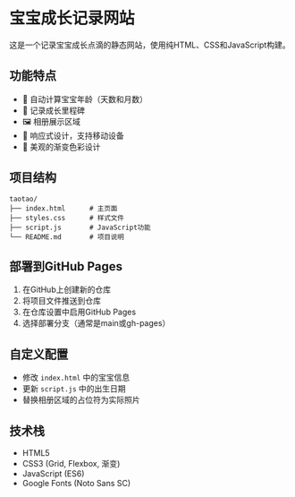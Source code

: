 # 宝宝成长记录网站

这是一个记录宝宝成长点滴的静态网站，使用纯HTML、CSS和JavaScript构建。

## 功能特点

- 📅 自动计算宝宝年龄（天数和月数）
- 📝 记录成长里程碑
- 🖼️ 相册展示区域
- 📱 响应式设计，支持移动设备
- 🎨 美观的渐变色彩设计

## 项目结构

```
taotao/
├── index.html      # 主页面
├── styles.css      # 样式文件
├── script.js       # JavaScript功能
└── README.md       # 项目说明
```

## 部署到GitHub Pages

1. 在GitHub上创建新的仓库
2. 将项目文件推送到仓库
3. 在仓库设置中启用GitHub Pages
4. 选择部署分支（通常是main或gh-pages）

## 自定义配置

- 修改 `index.html` 中的宝宝信息
- 更新 `script.js` 中的出生日期
- 替换相册区域的占位符为实际照片

## 技术栈

- HTML5
- CSS3 (Grid, Flexbox, 渐变)
- JavaScript (ES6)
- Google Fonts (Noto Sans SC)
